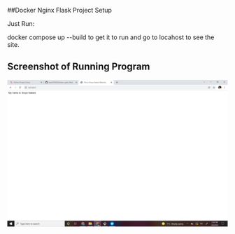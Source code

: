 ##Docker Nginx Flask Project Setup

Just Run:

docker compose up --build to get it to run and go to locahost to see the site.

## Screenshot of Running Program
![](screenshots/running-program.png)